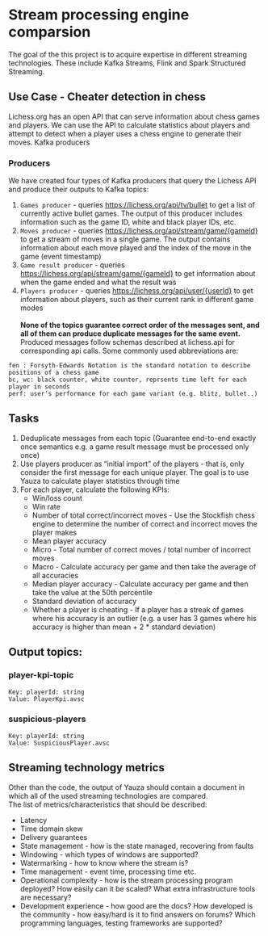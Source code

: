 # Stream processing engine comparsion
The goal of the this project is to acquire expertise in different streaming technologies. These include Kafka Streams, Flink and Spark Structured Streaming.

## Use Case - Cheater detection in chess
Lichess.org has an open API that can serve information about chess games and players. We 	can use the API to calculate statistics about players and attempt to detect when a player uses a chess engine to generate their moves.
Kafka producers

### Producers
We have created four types of Kafka producers that query the Lichess API and produce their outputs to Kafka topics:
1. `Games producer` - queries https://lichess.org/api/tv/bullet to get a list of currently active bullet games. The output of this producer includes information such as the game ID, white and black player IDs, etc.
2. `Moves producer` - queries https://lichess.org/api/stream/game/{gameId} to get a stream of moves in a single game. The output contains information about each move played and the index of the move in the game (event timestamp)
3. `Game result producer` - queries https://lichess.org/api/stream/game/{gameId} to get information about when the game ended and what the result was
4. `Players producer` - queries https://lichess.org/api/user/{userId} to get information about players, such as their current rank in different game modes
<br/><br/><b>None of the topics guarantee correct order of the messages sent, and all of them can produce duplicate messages for the same event.</b>
<br/>Produced messages follow schemas described at lichess.api  for corresponding api calls. Some commonly used abbreviations are:
```
fen : Forsyth-Edwards Notation is the standard notation to describe positions of a chess game
bc, wc: black counter, white counter, reprsents time left for each player in seconds
perf: user’s performance for each game variant (e.g. blitz, bullet..) 
```

## Tasks
1. Deduplicate messages from each topic (Guarantee end-to-end exactly once semantics e.g. a game result message must be processed only once)
2. Use players producer as “initial import” of the players - that is, only consider the first message for each unique player. The goal is to use Yauza to calculate player statistics through time
3. For each player, calculate the following KPIs:
   - Win/loss count
   - Win rate
   - Number of total correct/incorrect moves - Use the Stockfish chess engine to determine the number of correct and incorrect moves the player makes
   - Mean player accuracy
   - Micro - Total number of correct moves / total number of incorrect moves
   - Macro - Calculate accuracy per game and then take the average of all accuracies
   - Median player accuracy - Calculate accuracy per game and then take the value at the 50th percentile
   - Standard deviation of accuracy
   - Whether a player is cheating - If a player has a streak of games where his accuracy is an outlier (e.g. a user has 3 games where his accuracy is higher than mean + 2 * standard deviation)

## Output topics:
### player-kpi-topic  
```
Key: playerId: string
Value: PlayerKpi.avsc
```
### suspicious-players 
```
Key: playerId: string
Value: SuspiciousPlayer.avsc 
````
## Streaming technology metrics
Other than the code, the output of Yauza should contain a document in which all of the used streaming technologies are compared. <br/> The list of metrics/characteristics that should be described:
- Latency
- Time domain skew
- Delivery guarantees
- State management - how is the state managed, recovering from faults
- Windowing - which types of windows are supported?
- Watermarking - how to know where the stream is?
- Time management - event time, processing time etc.
- Operational complexity - how is the stream processing program deployed? How easily can it be scaled? What extra infrastructure tools are necessary?
- Development experience - how good are the docs? How developed is the community - how easy/hard is it to find answers on forums? Which programming languages, testing frameworks are supported?
